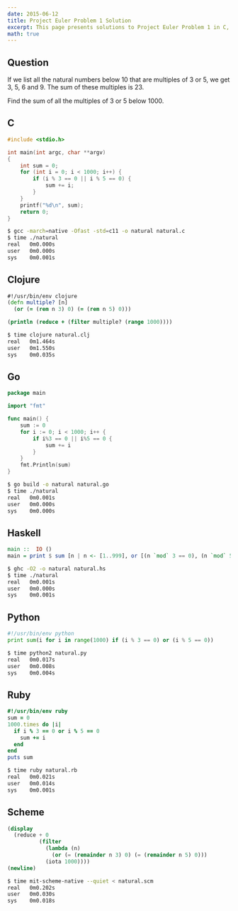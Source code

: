 ```yaml
---
date: 2015-06-12
title: Project Euler Problem 1 Solution
excerpt: This page presents solutions to Project Euler Problem 1 in C, Clojure, Go, Haskell, Python, Ruby and Scheme.
math: true
---
```



## Question

If we list all the natural numbers below 10 that are multiples of 3 or 5, we 
get 3, 5, 6 and 9. The sum of these multiples is 23.

Find the sum of all the multiples of 3 or 5 below 1000.






## C

```c
#include <stdio.h>

int main(int argc, char **argv)
{
    int sum = 0;
    for (int i = 0; i < 1000; i++) {
        if (i % 3 == 0 || i % 5 == 0) {
            sum += i;
        }
    }
    printf("%d\n", sum);
    return 0;
}

```


```bash
$ gcc -march=native -Ofast -std=c11 -o natural natural.c
$ time ./natural
real   0m0.000s
user   0m0.000s
sys    0m0.001s
```



## Clojure

```clojure
#!/usr/bin/env clojure
(defn multiple? [n]
  (or (= (rem n 3) 0) (= (rem n 5) 0)))

(println (reduce + (filter multiple? (range 1000))))
```


```bash
$ time clojure natural.clj
real   0m1.464s
user   0m1.550s
sys    0m0.035s
```



## Go

```go
package main

import "fmt"

func main() {
    sum := 0
    for i := 0; i < 1000; i++ {
        if i%3 == 0 || i%5 == 0 {
            sum += i
        }
    }
    fmt.Println(sum)
}
```


```bash
$ go build -o natural natural.go
$ time ./natural
real   0m0.001s
user   0m0.000s
sys    0m0.000s
```



## Haskell

```haskell
main ::  IO ()
main = print $ sum [n | n <- [1..999], or [(n `mod` 3 == 0), (n `mod` 5 == 0)]]
```


```bash
$ ghc -O2 -o natural natural.hs
$ time ./natural
real   0m0.001s
user   0m0.000s
sys    0m0.001s
```



## Python

```python
#!/usr/bin/env python
print sum(i for i in range(1000) if (i % 3 == 0) or (i % 5 == 0))
```


```bash
$ time python2 natural.py
real   0m0.017s
user   0m0.008s
sys    0m0.004s
```



## Ruby

```ruby
#!/usr/bin/env ruby
sum = 0
1000.times do |i|
  if i % 3 == 0 or i % 5 == 0
    sum += i
  end
end
puts sum
```


```bash
$ time ruby natural.rb
real   0m0.021s
user   0m0.014s
sys    0m0.001s
```



## Scheme

```scheme
(display
  (reduce + 0
          (filter
            (lambda (n)
              (or (= (remainder n 3) 0) (= (remainder n 5) 0)))
            (iota 1000))))
(newline)
```


```bash
$ time mit-scheme-native --quiet < natural.scm
real   0m0.202s
user   0m0.030s
sys    0m0.018s
```


